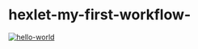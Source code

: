 # hexlet-my-first-workflow-
[![hello-world](https://github.com/Gpex29/hexlet-my-first-workflow-/actions/workflows/hello-world.yml/badge.svg?event=push)](https://github.com/Gpex29/hexlet-my-first-workflow-/actions/workflows/hello-world.yml)